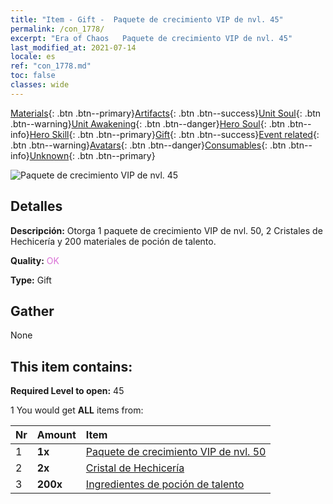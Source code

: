 ```yaml
---
title: "Item - Gift -  Paquete de crecimiento VIP de nvl. 45"
permalink: /con_1778/
excerpt: "Era of Chaos   Paquete de crecimiento VIP de nvl. 45"
last_modified_at: 2021-07-14
locale: es
ref: "con_1778.md"
toc: false
classes: wide
---
```

 [Materials](/ItemsES/){: .btn .btn--primary}[Artifacts](/ItemsES/Artifacts/){: .btn .btn--success}[Unit Soul](/ItemsES/UnitSoul/){: .btn .btn--warning}[Unit Awakening](/ItemsES/UnitAwakening/){: .btn .btn--danger}[Hero Soul](/ItemsES/HeroSoul/){: .btn .btn--info}[Hero Skill](/ItemsES/HeroSkill/){: .btn .btn--primary}[Gift](/ItemsES/Gift/){: .btn .btn--success}[Event related](/ItemsES/Events/){: .btn .btn--warning}[Avatars](/ItemsES/Avatars/){: .btn .btn--danger}[Consumables](/ItemsES/Consumables/){: .btn .btn--info}[Unknown](/ItemsES/Unknown/){: .btn .btn--primary}

 ![ Paquete de crecimiento VIP de nvl. 45](/images/t/i_907220.png)

## Detalles
 **Descripción:** Otorga 1 paquete de crecimiento VIP de nvl. 50, 2 Cristales de Hechicería y 200 materiales de poción de talento.

 **Quality:** <span style="color: #DA70D6">OK</span>

 **Type:** Gift

## Gather

  None

## This item contains:

 **Required Level to open:** 45

 1 You would get **ALL** items  from:

  | Nr | Amount |     Item    |
  |:---|:-------|:------------|
  | 1 |  **1x** | [ Paquete de crecimiento VIP de nvl. 50](/ItemsES/con_1779/) |  | 
  | 2 |  **2x** | [Cristal de Hechicería](/ItemsES/art_189/) |  | 
  | 3 |  **200x** | [Ingredientes de poción de talento](/ItemsES/con_1120/) |  | 
